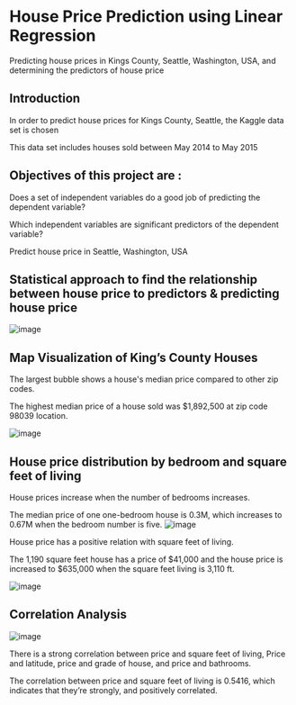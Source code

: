 # House Price Prediction using Linear Regression


Predicting  house prices in Kings County, Seattle, Washington, USA, and determining the predictors of house price




## Introduction

In order to predict house prices for Kings County, Seattle, the Kaggle  data set is chosen 

This data set includes houses sold between May 2014 to May 2015

## Objectives of this project are :
Does a set of independent variables do a good job of predicting the dependent variable?

Which independent variables are significant predictors of the dependent variable?

Predict house price in Seattle, Washington, USA

## Statistical approach to find the relationship between house price  to predictors  & predicting house price 

![image](https://github.com/ligiraj/Capstone-1/assets/92734281/86d92543-4d29-4fbc-aacc-1d3f101efe8a)

## Map Visualization of King’s County Houses 

The largest bubble shows a house's median price compared to other zip codes.

The highest median price of a house sold was $1,892,500 at zip code 98039 location.



  ![image](https://github.com/ligiraj/Capstone-1/assets/92734281/9c16e216-ffe4-4507-b49b-993751ecc85d)
## House price distribution by bedroom and square feet of living
House prices increase when the number of bedrooms increases.

The median price of one one-bedroom house is 0.3M, which increases to 0.67M when the bedroom number is five.
![image](https://github.com/user-attachments/assets/9d2d35ec-b42c-491c-b4e0-75cf23c98df4)

House price  has a positive relation with square feet of living. 

The 1,190 square feet house has a price of $41,000 and the house price is increased to $635,000 when the square feet living is 3,110 ft.

![image](https://github.com/user-attachments/assets/c74a9986-8ae0-4afc-b7c3-7c940051370c)
## Correlation Analysis
![image](https://github.com/user-attachments/assets/71f93fcd-fe26-47be-bb0c-1b64b8b3f21d)

There is a strong correlation between price and square feet of living, Price and latitude, price and grade of house, and price and bathrooms.

The correlation between price and square feet of living is  0.5416, which indicates that they’re strongly, and positively correlated.











  



